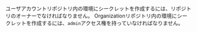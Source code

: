 ユーザアカウントリポジトリ内の環境にシークレットを作成するには、リポジトリのオーナーでなければなりません。 Organizationリポジトリ内の環境にシークレットを作成するには、`admin`アクセス権を持っていなければなりません。
